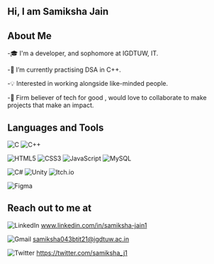 ### <h2>Hi, I am Samiksha Jain </h2>

<!--
**jsamiksha1/jsamiksha1** is a ✨ _special_ ✨ repository because its `README.md` (this file) appears on your GitHub profile.-->
<h2>About Me</h2>

-🎓 I'm a developer, and sophomore at IGDTUW, IT.

-🌱 I’m currently practising DSA in C++.

-💡 Interested in working alongside like-minded people.

-💞️ Firm believer of tech for good , would love to collaborate to make projects that make an impact.


<h2>Languages and Tools</h2>

![C](https://img.shields.io/badge/c-%2300599C.svg?style=for-the-badge&logo=c&logoColor=white)
![C++](https://img.shields.io/badge/c++-%2300599C.svg?style=for-the-badge&logo=c%2B%2B&logoColor=white)

![HTML5](https://img.shields.io/badge/html5-%23E34F26.svg?style=for-the-badge&logo=html5&logoColor=white)
![CSS3](https://img.shields.io/badge/css3-%231572B6.svg?style=for-the-badge&logo=css3&logoColor=white)
![JavaScript](https://img.shields.io/badge/javascript-%23323330.svg?style=for-the-badge&logo=javascript&logoColor=%23F7DF1E)
![MySQL](https://img.shields.io/badge/mysql-%2300f.svg?style=for-the-badge&logo=mysql&logoColor=white)

![C#](https://img.shields.io/badge/c%23-%23239120.svg?style=for-the-badge&logo=c-sharp&logoColor=white)
![Unity](https://img.shields.io/badge/unity-%23000000.svg?style=for-the-badge&logo=unity&logoColor=white)
![Itch.io](https://img.shields.io/badge/Itch-%23FF0B34.svg?style=for-the-badge&logo=Itch.io&logoColor=white)

![Figma](https://img.shields.io/badge/figma-%23F24E1E.svg?style=for-the-badge&logo=figma&logoColor=white)


<h2>Reach out to me at </h2>

![LinkedIn](https://img.shields.io/badge/linkedin-%230077B5.svg?style=for-the-badge&logo=linkedin&logoColor=white) www.linkedin.com/in/samiksha-jain1

![Gmail](https://img.shields.io/badge/Gmail-D14836?style=for-the-badge&logo=gmail&logoColor=white) samiksha043btit21@igdtuw.ac.in

![Twitter](https://img.shields.io/badge/Twitter-%231DA1F2.svg?style=for-the-badge&logo=Twitter&logoColor=white) https://twitter.com/samiksha_j1

